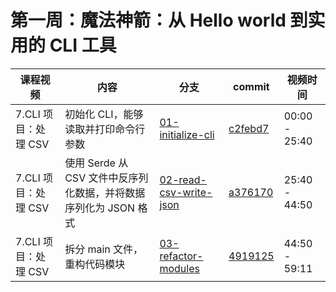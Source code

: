 # 第一周：魔法神箭：从 Hello world 到实用的 CLI 工具

| 课程视频 | 内容 | 分支 | commit | 视频时间 |
|---|---|---|---|---|
| 7.CLI 项目：处理 CSV | 初始化 CLI，能够读取并打印命令行参数 | [01-initialize-cli](https://github.com/cr7258/01-rcli/tree/01-initialize-cli) | [c2febd7](https://github.com/cr7258/01-rcli/commit/c2febd75c53aa9eeef7bfdd39e5d4f1678a8f5bf) | 00:00 - 25:40   |
| 7.CLI 项目：处理 CSV | 使用 Serde 从 CSV 文件中反序列化数据，并将数据序列化为 JSON 格式 | [02-read-csv-write-json](https://github.com/cr7258/01-rcli/tree/02-read-csv-write-json) | [a376170](https://github.com/cr7258/01-rcli/commit/a3761704ee7047e5e5d775b2e8f55e0681c01871)  | 25:40 - 44:50   |
| 7.CLI 项目：处理 CSV | 拆分 main 文件，重构代码模块 | [03-refactor-modules](https://github.com/cr7258/01-rcli/tree/03-refactor-modules) | [4919125](https://github.com/cr7258/01-rcli/commit/4919125e697052969e5ce09f75ce006bce004714)  | 44:50 - 59:11   |
